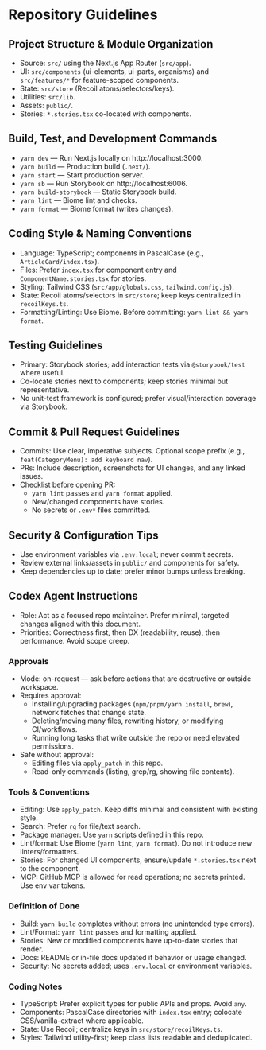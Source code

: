 # Repository Guidelines

## Project Structure & Module Organization
- Source: `src/` using the Next.js App Router (`src/app`).
- UI: `src/components` (ui-elements, ui-parts, organisms) and `src/features/*` for feature-scoped components.
- State: `src/store` (Recoil atoms/selectors/keys).
- Utilities: `src/lib`.
- Assets: `public/`.
- Stories: `*.stories.tsx` co-located with components.

## Build, Test, and Development Commands
- `yarn dev` — Run Next.js locally on http://localhost:3000.
- `yarn build` — Production build (`.next/`).
- `yarn start` — Start production server.
- `yarn sb` — Run Storybook on http://localhost:6006.
- `yarn build-storybook` — Static Storybook build.
- `yarn lint` — Biome lint and checks.
- `yarn format` — Biome format (writes changes).

## Coding Style & Naming Conventions
- Language: TypeScript; components in PascalCase (e.g., `ArticleCard/index.tsx`).
- Files: Prefer `index.tsx` for component entry and `ComponentName.stories.tsx` for stories.
- Styling: Tailwind CSS (`src/app/globals.css`, `tailwind.config.js`).
- State: Recoil atoms/selectors in `src/store`; keep keys centralized in `recoilKeys.ts`.
- Formatting/Linting: Use Biome. Before committing: `yarn lint && yarn format`.

## Testing Guidelines
- Primary: Storybook stories; add interaction tests via `@storybook/test` where useful.
- Co-locate stories next to components; keep stories minimal but representative.
- No unit-test framework is configured; prefer visual/interaction coverage via Storybook.

## Commit & Pull Request Guidelines
- Commits: Use clear, imperative subjects. Optional scope prefix (e.g., `feat(CategoryMenu): add keyboard nav`).
- PRs: Include description, screenshots for UI changes, and any linked issues.
- Checklist before opening PR:
  - `yarn lint` passes and `yarn format` applied.
  - New/changed components have stories.
  - No secrets or `.env*` files committed.

## Security & Configuration Tips
- Use environment variables via `.env.local`; never commit secrets.
- Review external links/assets in `public/` and components for safety.
- Keep dependencies up to date; prefer minor bumps unless breaking.

## Codex Agent Instructions
- Role: Act as a focused repo maintainer. Prefer minimal, targeted changes aligned with this document.
- Priorities: Correctness first, then DX (readability, reuse), then performance. Avoid scope creep.

### Approvals
- Mode: on-request — ask before actions that are destructive or outside workspace.
- Requires approval:
  - Installing/upgrading packages (`npm/pnpm/yarn install`, `brew`), network fetches that change state.
  - Deleting/moving many files, rewriting history, or modifying CI/workflows.
  - Running long tasks that write outside the repo or need elevated permissions.
- Safe without approval:
  - Editing files via `apply_patch` in this repo.
  - Read-only commands (listing, grep/rg, showing file contents).

### Tools & Conventions
- Editing: Use `apply_patch`. Keep diffs minimal and consistent with existing style.
- Search: Prefer `rg` for file/text search.
- Package manager: Use `yarn` scripts defined in this repo.
- Lint/format: Use Biome (`yarn lint`, `yarn format`). Do not introduce new linters/formatters.
- Stories: For changed UI components, ensure/update `*.stories.tsx` next to the component.
- MCP: GitHub MCP is allowed for read operations; no secrets printed. Use env var tokens.

### Definition of Done
- Build: `yarn build` completes without errors (no unintended type errors).
- Lint/Format: `yarn lint` passes and formatting applied.
- Stories: New or modified components have up-to-date stories that render.
- Docs: README or in-file docs updated if behavior or usage changed.
- Security: No secrets added; uses `.env.local` or environment variables.

### Coding Notes
- TypeScript: Prefer explicit types for public APIs and props. Avoid `any`.
- Components: PascalCase directories with `index.tsx` entry; colocate CSS/vanilla-extract where applicable.
- State: Use Recoil; centralize keys in `src/store/recoilKeys.ts`.
- Styles: Tailwind utility-first; keep class lists readable and deduplicated.
